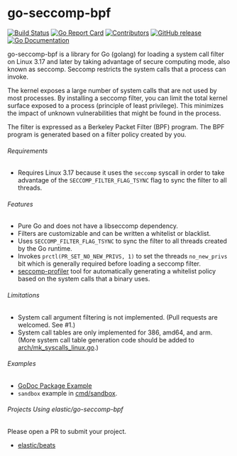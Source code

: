 # go-seccomp-bpf

[![Build Status](https://beats-ci.elastic.co/job/Library/job/go-seccomp-bpf-mbp/job/master/badge/icon)](https://beats-ci.elastic.co/job/Library/job/go-seccomp-bpf-mbp/job/master/)
[![Go Report
Card](https://goreportcard.com/badge/github.com/elastic/go-seccomp-bpf)](https://goreportcard.com/report/github.com/elastic/go-seccomp-bpf)
[![Contributors](https://img.shields.io/github/contributors/elastic/go-seccomp-bpf.svg)](https://github.com/elastic/go-seccomp-bpf/graphs/contributors)
[![GitHub release](https://img.shields.io/github/release/elastic/go-seccomp-bpf.svg?label=changelog)](https://github.com/elastic/go-seccomp-bpf/releases/latest)
[![Go Documentation](http://img.shields.io/badge/go-documentation-blue.svg?style=flat-square)][godocs]

[godocs]:   http://godoc.org/github.com/elastic/go-seccomp-bpf

go-seccomp-bpf is a library for Go (golang) for loading a system call filter on
Linux 3.17 and later by taking advantage of secure computing mode, also known as
seccomp. Seccomp restricts the system calls that a process can invoke.

The kernel exposes a large number of system calls that are not used by most
processes. By installing a seccomp filter, you can limit the total kernel
surface exposed to a process (principle of least privilege). This minimizes
the impact of unknown vulnerabilities that might be found in the process.

The filter is expressed as a Berkeley Packet Filter (BPF) program. The BPF
program is generated based on a filter policy created by you.

###### Requirements

- Requires Linux 3.17 because it uses the `seccomp` syscall in order to take
  advantage of the `SECCOMP_FILTER_FLAG_TSYNC` flag to sync the filter to all
  threads.

###### Features

- Pure Go and does not have a libseccomp dependency.
- Filters are customizable and can be written a whitelist or blacklist.
- Uses `SECCOMP_FILTER_FLAG_TSYNC` to sync the filter to all threads created by
  the Go runtime.
- Invokes `prctl(PR_SET_NO_NEW_PRIVS, 1)` to set the threads `no_new_privs` bit
  which is generally required before loading a seccomp filter.
- [seccomp-profiler](./cmd/seccomp-profiler) tool for automatically generating
  a whitelist policy based on the system calls that a binary uses.

###### Limitations

- System call argument filtering is not implemented. (Pull requests are
  welcomed. See #1.)
- System call tables are only implemented for 386, amd64, and arm.
  (More system call table generation code should be added to
  [arch/mk_syscalls_linux.go](./arch/mk_syscalls_linux.go).)

###### Examples

- [GoDoc Package Example](https://godoc.org/github.com/elastic/go-seccomp-bpf#example-package)
- `sandbox` example in [cmd/sandbox](./cmd/sandbox).

###### Projects Using elastic/go-seccomp-bpf

Please open a PR to submit your project.

- [elastic/beats](https://www.github.com/elastic/beats)
